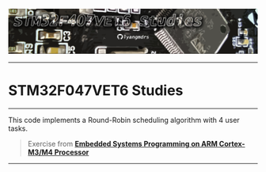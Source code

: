 ![header](Img/header.png)

***

# STM32F047VET6 Studies

***

This code implements a Round-Robin scheduling algorithm with 4 user tasks. 


> Exercise from [**Embedded Systems Programming on ARM Cortex-M3/M4 Processor**](https://www.udemy.com/course/embedded-system-programming-on-arm-cortex-m3m4/)

***
